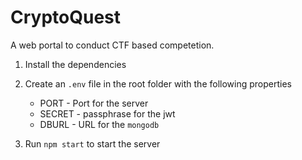 # CryptoQuest

A web portal to conduct CTF based competetion.

1. Install the dependencies

2. Create an `.env` file in the root folder with the following properties

   - PORT - Port for the server
   - SECRET - passphrase for the jwt
   - DBURL - URL for the `mongodb`

3. Run `npm start` to start the server
